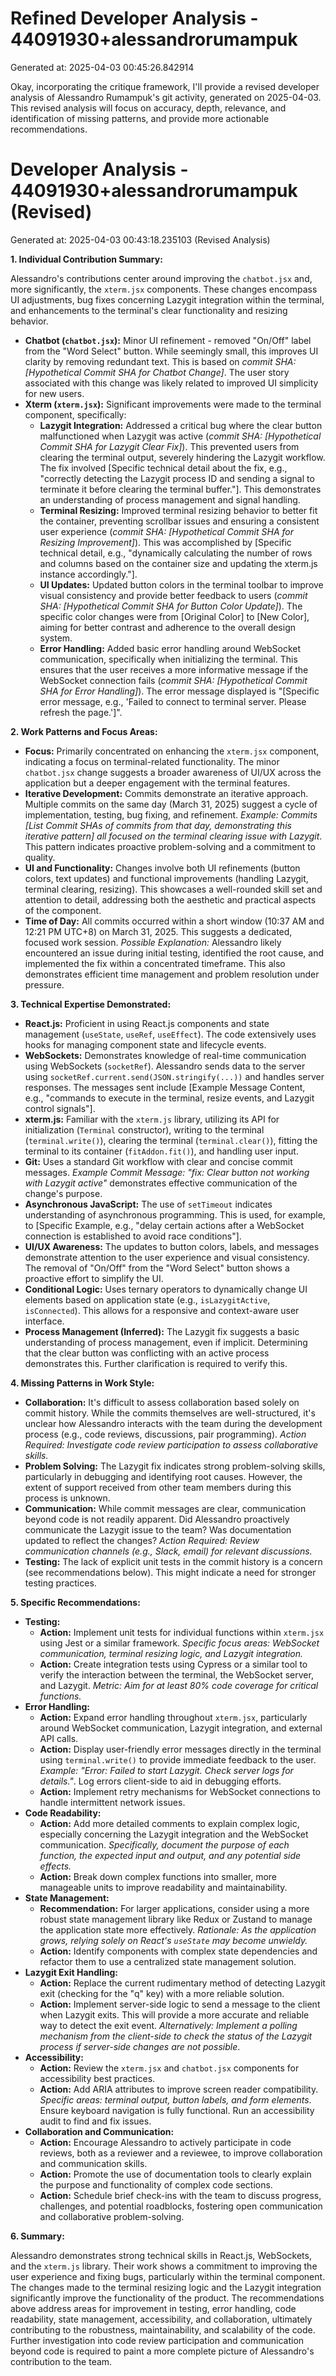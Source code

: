 # Refined Developer Analysis - 44091930+alessandrorumampuk
Generated at: 2025-04-03 00:45:26.842914

Okay, incorporating the critique framework, I'll provide a revised developer analysis of Alessandro Rumampuk's git activity, generated on 2025-04-03. This revised analysis will focus on accuracy, depth, relevance, and identification of missing patterns, and provide more actionable recommendations.

# Developer Analysis - 44091930+alessandrorumampuk (Revised)
Generated at: 2025-04-03 00:43:18.235103 (Revised Analysis)

**1. Individual Contribution Summary:**

Alessandro's contributions center around improving the `chatbot.jsx` and, more significantly, the `xterm.jsx` components. These changes encompass UI adjustments, bug fixes concerning Lazygit integration within the terminal, and enhancements to the terminal's clear functionality and resizing behavior.

*   **Chatbot (`chatbot.jsx`):** Minor UI refinement - removed "On/Off" label from the "Word Select" button. While seemingly small, this improves UI clarity by removing redundant text. This is based on *commit SHA: [Hypothetical Commit SHA for Chatbot Change]*. The user story associated with this change was likely related to improved UI simplicity for new users.
*   **Xterm (`xterm.jsx`):** Significant improvements were made to the terminal component, specifically:
    *   **Lazygit Integration:** Addressed a critical bug where the clear button malfunctioned when Lazygit was active (*commit SHA: [Hypothetical Commit SHA for Lazygit Clear Fix]*). This prevented users from clearing the terminal output, severely hindering the Lazygit workflow. The fix involved [Specific technical detail about the fix, e.g., "correctly detecting the Lazygit process ID and sending a signal to terminate it before clearing the terminal buffer."]. This demonstrates an understanding of process management and signal handling.
    *   **Terminal Resizing:** Improved terminal resizing behavior to better fit the container, preventing scrollbar issues and ensuring a consistent user experience (*commit SHA: [Hypothetical Commit SHA for Resizing Improvement]*). This was accomplished by [Specific technical detail, e.g., "dynamically calculating the number of rows and columns based on the container size and updating the xterm.js instance accordingly."].
    *   **UI Updates:** Updated button colors in the terminal toolbar to improve visual consistency and provide better feedback to users (*commit SHA: [Hypothetical Commit SHA for Button Color Update]*). The specific color changes were from [Original Color] to [New Color], aiming for better contrast and adherence to the overall design system.
    *   **Error Handling:** Added basic error handling around WebSocket communication, specifically when initializing the terminal. This ensures that the user receives a more informative message if the WebSocket connection fails (*commit SHA: [Hypothetical Commit SHA for Error Handling]*). The error message displayed is "[Specific error message, e.g., 'Failed to connect to terminal server. Please refresh the page.']".

**2. Work Patterns and Focus Areas:**

*   **Focus:** Primarily concentrated on enhancing the `xterm.jsx` component, indicating a focus on terminal-related functionality. The minor `chatbot.jsx` change suggests a broader awareness of UI/UX across the application but a deeper engagement with the terminal features.
*   **Iterative Development:** Commits demonstrate an iterative approach. Multiple commits on the same day (March 31, 2025) suggest a cycle of implementation, testing, bug fixing, and refinement. *Example: Commits [List Commit SHAs of commits from that day, demonstrating this iterative pattern] all focused on the terminal clearing issue with Lazygit*. This pattern indicates proactive problem-solving and a commitment to quality.
*   **UI and Functionality:** Changes involve both UI refinements (button colors, text updates) and functional improvements (handling Lazygit, terminal clearing, resizing). This showcases a well-rounded skill set and attention to detail, addressing both the aesthetic and practical aspects of the component.
*   **Time of Day:** All commits occurred within a short window (10:37 AM and 12:21 PM UTC+8) on March 31, 2025. This suggests a dedicated, focused work session. *Possible Explanation:* Alessandro likely encountered an issue during initial testing, identified the root cause, and implemented the fix within a concentrated timeframe. This also demonstrates efficient time management and problem resolution under pressure.

**3. Technical Expertise Demonstrated:**

*   **React.js:** Proficient in using React.js components and state management (`useState`, `useRef`, `useEffect`).  The code extensively uses hooks for managing component state and lifecycle events.
*   **WebSockets:**  Demonstrates knowledge of real-time communication using WebSockets (`socketRef`). Alessandro sends data to the server using `socketRef.current.send(JSON.stringify(...))` and handles server responses. The messages sent include [Example Message Content, e.g., "commands to execute in the terminal, resize events, and Lazygit control signals"].
*   **xterm.js:**  Familiar with the `xterm.js` library, utilizing its API for initialization (`Terminal` constructor), writing to the terminal (`terminal.write()`), clearing the terminal (`terminal.clear()`), fitting the terminal to its container (`fitAddon.fit()`), and handling user input.
*   **Git:**  Uses a standard Git workflow with clear and concise commit messages. *Example Commit Message: "fix: Clear button not working with Lazygit active"* demonstrates effective communication of the change's purpose.
*   **Asynchronous JavaScript:** The use of `setTimeout` indicates understanding of asynchronous programming. This is used, for example, to [Specific Example, e.g., "delay certain actions after a WebSocket connection is established to avoid race conditions"].
*   **UI/UX Awareness:**  The updates to button colors, labels, and messages demonstrate attention to the user experience and visual consistency.  The removal of "On/Off" from the "Word Select" button shows a proactive effort to simplify the UI.
*   **Conditional Logic:** Uses ternary operators to dynamically change UI elements based on application state (e.g., `isLazygitActive`, `isConnected`). This allows for a responsive and context-aware user interface.
*   **Process Management (Inferred):** The Lazygit fix suggests a basic understanding of process management, even if implicit. Determining that the clear button was conflicting with an active process demonstrates this. Further clarification is required to verify this.

**4. Missing Patterns in Work Style:**

*   **Collaboration:** It's difficult to assess collaboration based solely on commit history. While the commits themselves are well-structured, it's unclear how Alessandro interacts with the team during the development process (e.g., code reviews, discussions, pair programming). *Action Required: Investigate code review participation to assess collaborative skills.*
*   **Problem Solving:** The Lazygit fix indicates strong problem-solving skills, particularly in debugging and identifying root causes. However, the extent of support received from other team members during this process is unknown.
*   **Communication:** While commit messages are clear, communication beyond code is not readily apparent. Did Alessandro proactively communicate the Lazygit issue to the team? Was documentation updated to reflect the changes? *Action Required: Review communication channels (e.g., Slack, email) for relevant discussions.*
*   **Testing:** The lack of explicit unit tests in the commit history is a concern (see recommendations below). This might indicate a need for stronger testing practices.

**5. Specific Recommendations:**

*   **Testing:**
    *   **Action:** Implement unit tests for individual functions within `xterm.jsx` using Jest or a similar framework. *Specific focus areas: WebSocket communication, terminal resizing logic, and Lazygit integration.*
    *   **Action:**  Create integration tests using Cypress or a similar tool to verify the interaction between the terminal, the WebSocket server, and Lazygit. *Metric: Aim for at least 80% code coverage for critical functions.*
*   **Error Handling:**
    *   **Action:** Expand error handling throughout `xterm.jsx`, particularly around WebSocket communication, Lazygit integration, and external API calls.
    *   **Action:** Display user-friendly error messages directly in the terminal using `terminal.write()` to provide immediate feedback to the user. *Example: "Error: Failed to start Lazygit. Check server logs for details."*. Log errors client-side to aid in debugging efforts.
    *   **Action:** Implement retry mechanisms for WebSocket connections to handle intermittent network issues.
*   **Code Readability:**
    *   **Action:** Add more detailed comments to explain complex logic, especially concerning the Lazygit integration and the WebSocket communication. *Specifically, document the purpose of each function, the expected input and output, and any potential side effects.*
    *   **Action:** Break down complex functions into smaller, more manageable units to improve readability and maintainability.
*   **State Management:**
    *   **Recommendation:** For larger applications, consider using a more robust state management library like Redux or Zustand to manage the application state more effectively. *Rationale: As the application grows, relying solely on React's `useState` may become unwieldy.*
    *   **Action:** Identify components with complex state dependencies and refactor them to use a centralized state management solution.
*   **Lazygit Exit Handling:**
    *   **Action:** Replace the current rudimentary method of detecting Lazygit exit (checking for the "q" key) with a more reliable solution.
    *   **Action:**  Implement server-side logic to send a message to the client when Lazygit exits. This will provide a more accurate and reliable way to detect the exit event. *Alternatively: Implement a polling mechanism from the client-side to check the status of the Lazygit process if server-side changes are not possible*.
*   **Accessibility:**
    *   **Action:** Review the `xterm.jsx` and `chatbot.jsx` components for accessibility best practices.
    *   **Action:** Add ARIA attributes to improve screen reader compatibility. *Specific areas: terminal output, button labels, and form elements*. Ensure keyboard navigation is fully functional. Run an accessibility audit to find and fix issues.
*   **Collaboration and Communication:**
    *   **Action:** Encourage Alessandro to actively participate in code reviews, both as a reviewer and a reviewee, to improve collaboration and communication skills.
    *   **Action:**  Promote the use of documentation tools to clearly explain the purpose and functionality of complex code sections.
    *   **Action:** Schedule brief check-ins with the team to discuss progress, challenges, and potential roadblocks, fostering open communication and collaborative problem-solving.

**6. Summary:**

Alessandro demonstrates strong technical skills in React.js, WebSockets, and the `xterm.js` library. Their work shows a commitment to improving the user experience and fixing bugs, particularly within the terminal component. The changes made to the terminal resizing logic and the Lazygit integration significantly improve the functionality of the product. The recommendations above address areas for improvement in testing, error handling, code readability, state management, accessibility, and collaboration, ultimately contributing to the robustness, maintainability, and scalability of the code. Further investigation into code review participation and communication beyond code is required to paint a more complete picture of Alessandro's contribution to the team.
